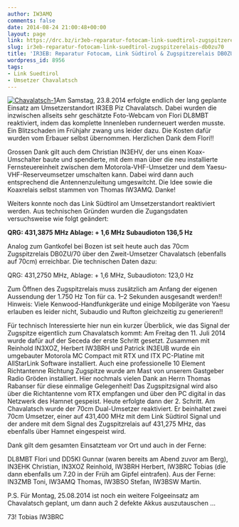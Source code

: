 ```yaml
---
author: IW3AMQ
comments: false
date: 2014-08-24 21:00:48+00:00
layout: page
link: https://drc.bz/ir3eb-reparatur-fotocam-link-suedtirol-zugspitzerelais-db0zu70/
slug: ir3eb-reparatur-fotocam-link-suedtirol-zugspitzerelais-db0zu70
title: 'IR3EB: Reparatur Fotocam, Link Südtirol & Zugspitzerelais DB0ZU/70'
wordpress_id: 8956
tags:
- Link Suedtirol
- Umsetzer Chavalatsch
---
```


[![Chavalatsch-1](https://drc.bz/wp-content/uploads/2014/07/Chavalatsch-1-150x150.jpg)](https://drc.bz/wp-content/uploads/2014/07/Chavalatsch-1.jpg)Am Samstag, 23.8.2014 erfolgte endlich der lang geplante Einsatz am Umsetzerstandort IR3EB Piz Chavalatsch. Dabei wurden die inzwischen allseits sehr geschätzte Foto-Webcam von Flori DL8MBT reaktiviert, indem das komplette Innenleben runderneuert werden musste. Ein Blitzschaden im Frühjahr zwang uns leider dazu. Die Kosten dafür wurden vom Erbauer selbst übernommen. Herzlichen Dank dem Flori!!

Grossen Dank gilt auch dem Christian IN3EHV, der uns einen Koax-Umschalter baute und spendierte, mit dem man über die neu installierte Fernsteuereinheit zwischen dem Motorola-VHF-Umsetzer und dem Yaesu-VHF-Reserveumsetzer umschalten kann. Dabei wird dann auch entsprechend die Antennenzuleitung umgeswitcht. Die Idee sowie die Koaxrelais selbst stammen von Thomas IW3AMQ. Danke!

Weiters konnte noch das Link Südtirol am Umsetzerstandort reaktiviert werden. Aus technischen Gründen wurden die Zugangsdaten versuchsweise wie folgt geändert:

**QRG: 431,3875 MHz
Ablage: + 1,6 MHz
Subaudioton 136,5 Hz**

Analog zum Gantkofel bei Bozen ist seit heute auch das 70cm Zugspitzrelais DB0ZU/70 über den Zweit-Umsetzer Chavalatsch (ebenfalls auf 70cm) erreichbar.
Die technischen Daten dazu:

QRG: 431,2750 MHz, Ablage: + 1,6 MHz, Subaudioton: 123,0 Hz

Zum Öffnen des Zugspitzrelais muss zusätzlich am Anfang der eigenen Aussendung der 1.750 Hz Ton für ca. 1–2 Sekunden ausgesandt werden!!
Hinweis: Viele Kenwood-Handfunkgeräte und einige Mobilgeräte von Yaesu erlauben es leider nicht, Subaudio und Rufton gleichzeitig zu generieren!!

Für technisch Interessierte hier nun ein kurzer Überblick, wie das Signal der Zugspitze eigentlich zum Chavalatsch kommt:
Am Freitag den 11. Juli 2014 wurde dafür auf der Seceda der erste Schritt gesetzt. Zusammen mit Reinhold IN3XOZ, Herbert IW3BRH und Patrick IN3EUB wurde ein umgebauter Motorola MC Compact mit RTX und ITX PC-Platine mit AllStarLink Software installiert. Auch eine professionelle 10 Element Richtantenne Richtung Zugspitze wurde am Mast von unserem Gastgeber Radio Gröden installiert. Hier nochmals vielen Dank an Herrn Thomas Rabanser für diese einmalige Gelegenheit! Das Zugspitzsignal wird also über die Richtantenne vom RTX empfangen und über den PC digital in das Netzwerk des Hamnet gespeist. Heute erfolgte dann der 2. Schritt. Am Chavalatsch wurde der 70cm Dual-Umsetzer reaktiviert. Er beinhaltet zwei 70cm Umsetzer, einer auf 431,400 MHz mit dem Link Südtirol Signal und der andere mit dem Signal des Zugspitzrelais auf 431,275 MHz, das ebenfalls über Hamnet eingespeist wird.

Dank gilt dem gesamten Einsatzteam vor Ort und auch in der Ferne:

DL8MBT Flori und DD5KI Gunnar (waren bereits am Abend zuvor am Berg), IN3EHK Christian, IN3XOZ Reinhold, IW3BRH Herbert, IW3BRC Tobias (die dann ebenfalls um 7.20 in der Früh am Gipfel eintrafen). Aus der Ferne: IN3ZMB Toni, IW3AMQ Thomas, IW3BSO Stefan, IW3BSW Martin.

P.S.
Für Montag, 25.08.2014 ist noch ein weitere Folgeeinsatz am Chavalatsch geplant, um dann auch 2 defekte Akkus auszutauschen …

73!
Tobias
IW3BRC

